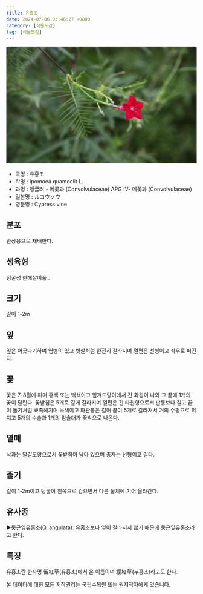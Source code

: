 ```yaml
---
title: 유홍초
date: 2024-07-06 03:46:27 +0800
category: [식물도감]
tag: [식물도감]
---
```




![유홍초](/assets/img/fileUpload/plants/basic/Convolvulaceae/Quamoclit/17448/17448_20160808144212969files_th2.jpg)
- 국명 : 유홍초
- 학명 : Ipomoea quamoclit L.
- 과명 : 앵글러 - 메꽃과 (Convolvulaceae) APG Ⅳ- 메꽃과 (Convolvulaceae)
- 일본명 : ルコウソウ
- 영문명 : Cypress vine


## 분포
관상용으로 재배한다.
## 생육형
덩굴성 한해살이풀 .
## 크기
길이 1-2m
## 잎
잎은 어긋나기하며 엽병이 있고 빗살처럼 완전히 갈라지며 열편은 선형이고 좌우로 퍼진다.
## 꽃
꽃은 7-8월에 피며 홍색 또는 백색이고 잎겨드랑이에서 긴 화경이 나와 그 끝에 1개의 꽃이 달린다. 꽃받침은 5개로 깊게 갈라지며 열편은 긴 타원형으로서 판통보다 길고 끝이 돌기처럼 뾰족해지며 녹색이고 화관통은 길며 끝이 5개로 갈라져서 거의 수평으로 퍼지고 5개의 수술과 1개의 암술대가 꽃밖으로 나온다.
## 열매
삭과는 달걀모양으로서 꽃받침이 남아 있으며 종자는 선형이고 길다.
## 줄기
길이 1-2m이고 덩굴이 왼쪽으로 감으면서 다른 물체에 기어 올라간다.
## 유사종
▶둥근잎유홍초(Q. angulata): 유홍초보다 잎이 갈라지지 않기 때문에 둥근잎유홍초라고 한다.
## 특징
유홍초란 한자명 留紅草(유홍초)에서 온 이름이며 縷紅草(누홍초)라고도 한다.






본 데이터에 대한 모든 저작권리는 국립수목원 또는 원저작자에게 있습니다.
